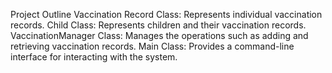 Project Outline
Vaccination Record Class: Represents individual vaccination records.
Child Class: Represents children and their vaccination records.
VaccinationManager Class: Manages the operations such as adding and retrieving vaccination records.
Main Class: Provides a command-line interface for interacting with the system.
